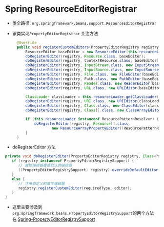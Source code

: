 <!--
  ~
  ~ Copyright 2020 HuiFer All rights reserved.
  ~
  ~ Licensed under the Apache License, Version 2.0 (the "License");
  ~ you may not use this file except in compliance with the License.
  ~ You may obtain a copy of the License at
  ~
  ~      http://www.apache.org/licenses/LICENSE-2.0
  ~
  ~ Unless required by applicable law or agreed to in writing, software
  ~ distributed under the License is distributed on an "AS IS" BASIS,
  ~ WITHOUT WARRANTIES OR CONDITIONS OF ANY KIND, either express or implied.
  ~ See the License for the specific language governing permissions and
  ~ limitations under the License.
  ~
  -->
# Spring ResourceEditorRegistrar

- 类全路径: `org.springframework.beans.support.ResourceEditorRegistrar`





- 该类实现`PropertyEditorRegistrar`  关注方法

  ```java
  	@Override
  	public void registerCustomEditors(PropertyEditorRegistry registry) {
  		ResourceEditor baseEditor = new ResourceEditor(this.resourceLoader, this.propertyResolver);
  		doRegisterEditor(registry, Resource.class, baseEditor);
  		doRegisterEditor(registry, ContextResource.class, baseEditor);
  		doRegisterEditor(registry, InputStream.class, new InputStreamEditor(baseEditor));
  		doRegisterEditor(registry, InputSource.class, new InputSourceEditor(baseEditor));
  		doRegisterEditor(registry, File.class, new FileEditor(baseEditor));
  		doRegisterEditor(registry, Path.class, new PathEditor(baseEditor));
  		doRegisterEditor(registry, Reader.class, new ReaderEditor(baseEditor));
  		doRegisterEditor(registry, URL.class, new URLEditor(baseEditor));
  
  		ClassLoader classLoader = this.resourceLoader.getClassLoader();
  		doRegisterEditor(registry, URI.class, new URIEditor(classLoader));
  		doRegisterEditor(registry, Class.class, new ClassEditor(classLoader));
  		doRegisterEditor(registry, Class[].class, new ClassArrayEditor(classLoader));
  
  		if (this.resourceLoader instanceof ResourcePatternResolver) {
  			doRegisterEditor(registry, Resource[].class,
  					new ResourceArrayPropertyEditor((ResourcePatternResolver) this.resourceLoader, this.propertyResolver));
  		}
  	}
  ```



- doRegisterEditor 方法

```java
private void doRegisterEditor(PropertyEditorRegistry registry, Class<?> requiredType, PropertyEditor editor) {
   if (registry instanceof PropertyEditorRegistrySupport) {
      // 属性编辑器覆盖默认的编辑器
      ((PropertyEditorRegistrySupport) registry).overrideDefaultEditor(requiredType, editor);
   }
   else {
      // 注册自定义的属性编辑器
      registry.registerCustomEditor(requiredType, editor);
   }
}
```



- 这里主要涉及到`org.springframework.beans.PropertyEditorRegistrySupport`的两个方法 在 [Spring-PropertyEditorRegistrySupport
](/docs/beans/propertyEditor/Spring-PropertyEditorRegistrySupport.md)













